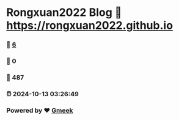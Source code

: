 # Rongxuan2022 Blog :link: https://rongxuan2022.github.io 
### :page_facing_up: [6](https://rongxuan2022.github.io/tag.html) 
### :speech_balloon: 0 
### :hibiscus: 487 
### :alarm_clock: 2024-10-13 03:26:49 
### Powered by :heart: [Gmeek](https://github.com/Meekdai/Gmeek)

